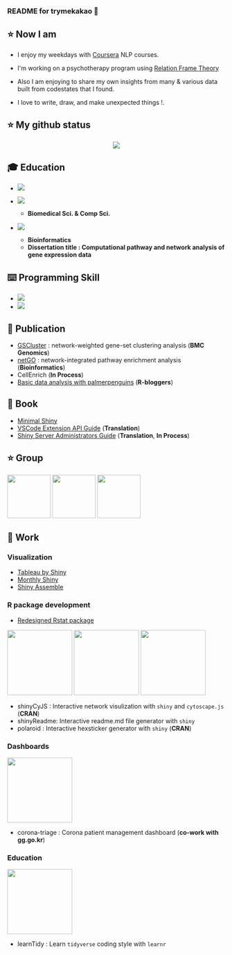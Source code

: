 
### README for trymekakao 👋

## :star: Now I am 

- I enjoy my weekdays with [Coursera](https://www.coursera.org/specializations/natural-language-processing) NLP courses. 

- I'm working on a psychotherapy program using [Relation Frame Theory](https://en.wikipedia.org/wiki/Relational_frame_theory)

- Also I am enjoying to share my own insights from many & various data built from codestates that I found. 

- I love to write, draw, and make unexpected things !.

## :star: My github status
<p align = "center">
  <img src = "https://github-readme-stats.vercel.app/api/top-langs/?username=trymekakao&layout=compact">
</p>


## :mortar_board: Education 
- ![](https://img.shields.io/badge/HIGH-CWH_2007~2009-%23a90070)

- ![](https://img.shields.io/badge/BACHELOR-UNIST_2010~2014-%2344c1c4) 
  - **Biomedical Sci. & Comp Sci.**
  
- ![](https://img.shields.io/badge/PHD-UNIST_2014~2020-%2344c1c4) 
  - **Bioinformatics** 
  - **Dissertation title : Computational pathway and network analysis of gene expression data**

## :keyboard: Programming Skill
- ![](https://img.shields.io/badge/Expert-R-%231e65b7)
- ![](https://img.shields.io/badge/Intermediate-PYTHON-%23ffd03f)

## :pencil: Publication
- [GSCluster](https://bmcgenomics.biomedcentral.com/articles/10.1186/s12864-019-5738-6) : network-weighted gene-set clustering analysis (**BMC Genomics**)
- [netGO](https://academic.oup.com/bioinformatics/article/36/10/3283/5728635) : network-integrated pathway enrichment analysis (**Bioinformatics**)
- CellEnrich (**In Process**)
- [Basic data analysis with palmerpenguins](https://www.r-bloggers.com/basic-data-analysis-with-palmerpenguins/) (**R-bloggers**)


## :closed_book: Book
- [Minimal Shiny](https://wikidocs.net/book/4084)
- [VSCode Extension API Guide](https://pg-vscode-extn-kr.github.io/) (**Translation**)
- [Shiny Server Administrators Guide](https://jhk0530.gitbook.io/shinyserverguide/) (**Translation**, **In Process**)

## :star: Group
[<img src='https://user-images.githubusercontent.com/6457691/87225511-82968700-c3c8-11ea-856a-95e0b36d08cc.png' width = '100'>](https://github.com/unistbig/)
[<img src='https://user-images.githubusercontent.com/6457691/87225514-8de9b280-c3c8-11ea-83a8-9365a78f8311.png' width = '100'>](https://github.com/shinykorea/)
[<img src='https://user-images.githubusercontent.com/6457691/87225503-790d1f00-c3c8-11ea-8d6a-0b624c0fa559.png' width ='100'>](https://github.com/pg-vscode-extn-kr)

## :gift: Work

### Visualization
- [Tableau by Shiny](https://github.com/jhk0530/TableauByShiny)
- [Monthly Shiny](https://github.com/jhk0530/MonthlyShiny)
- [Shiny Assemble](https://github.com/jhk0530/shinyAssemble)

### R package development
- [Redesigned Rstat package](https://github.com/jhk0530/Rstat) 

[<img src='https://user-images.githubusercontent.com/6457691/78387821-e7e51a00-761a-11ea-9295-cd52c9e11c6f.png' width = '150'>](https://github.com/jhk0530/shinyCyJS)
[<img src='https://user-images.githubusercontent.com/6457691/71320252-10258e80-24ec-11ea-959c-c545f2061dda.png' width = '150'>](https://github.com/jhk0530/shinyReadme)
[<img src='https://user-images.githubusercontent.com/6457691/77816407-d45f1e00-7105-11ea-8603-228f2e20d7a1.png' width = '150'>](https://github.com/jhk0530/polaroid)

- shinyCyJS : Interactive network visulization with `shiny` and `cytoscape.js` (**CRAN**)
- shinyReadme: Interactive readme.md file generator with `shiny`
- polaroid : Interactive hexsticker generator with `shiny` (**CRAN**)

### Dashboards

[<img src='https://user-images.githubusercontent.com/6457691/76746412-d1d1ff80-67ba-11ea-9b19-2306531ab9a0.png' width ='150'>](https://github.com/jhk0530/corona-triage)

- corona-triage : Corona patient management dashboard (**co-work with gg.go.kr**)
### Education 

[<img src='https://user-images.githubusercontent.com/6457691/77250309-6e4c4400-6c8a-11ea-84d9-1f6b01c7f5ad.png' width ='150'>](https://github.com/jhk0530/learnTidy)

- learnTidy :  Learn `tidyverse` coding style with `learnr`
